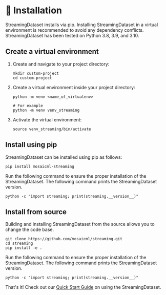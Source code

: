 # 💾 Installation
StreamingDataset installs via pip. Installing StreamingDataset in a virtual environment is recommended to avoid any dependency conflicts. StreamingDataset has been tested on Python 3.8, 3.9, and 3.10.

## Create a virtual environment
1. Create and navigate to your project directory:
    ```
    mkdir custom-project
    cd custom-project
    ```

2. Create a virtual environment inside your project directory:
    ```
    python -m venv <name_of_virtualenv>

    # For example
    python -m venv venv_streaming
    ```

3. Activate the virtual environment:
    ```
    source venv_streaming/bin/activate
    ```

## Install using pip
StreamingDataset can be installed using pip as follows:
```
pip install mosaicml-streaming
```

Run the following command to ensure the proper installation of the StreamingDataset. The following command prints the StreamingDataset version.
```
python -c "import streaming; print(streaming.__version__)"
```

## Install from source
Building and installing StreamingDataset from the source allows you to change the code base.
```
git clone https://github.com/mosaicml/streaming.git
cd streaming
pip install -e .
```
Run the following command to ensure the proper installation of the StreamingDataset. The following command prints the StreamingDataset version.
```
python -c "import streaming; print(streaming.__version__)"
```

That's it! Check out our [Quick Start Guide](quick_start.md) on using the StreamingDataset.
